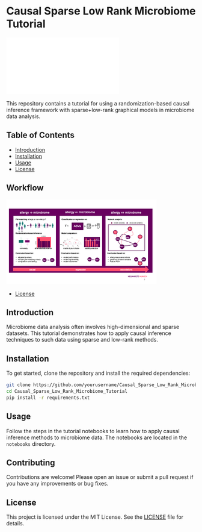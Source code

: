 # Causal Sparse Low Rank Microbiome Tutorial
![Workflow](docs/workflow.pdf)

This repository contains a tutorial for using a randomization-based causal inference framework with sparse+low-rank graphical models in microbiome data analysis.

## Table of Contents
- [Introduction](#introduction)
- [Installation](#installation)
- [Usage](#usage)
- [License](#license)

## Workflow
![Workflow](docs/workflow.png)
- [License](#license)

## Introduction
Microbiome data analysis often involves high-dimensional and sparse datasets. This tutorial demonstrates how to apply causal inference techniques to such data using sparse and low-rank methods.

## Installation
To get started, clone the repository and install the required dependencies:
```bash
git clone https://github.com/yourusername/Causal_Sparse_Low_Rank_Microbiome_Tutorial.git
cd Causal_Sparse_Low_Rank_Microbiome_Tutorial
pip install -r requirements.txt
```

## Usage
Follow the steps in the tutorial notebooks to learn how to apply causal inference methods to microbiome data. The notebooks are located in the `notebooks` directory.

## Contributing
Contributions are welcome! Please open an issue or submit a pull request if you have any improvements or bug fixes.

## License
This project is licensed under the MIT License. See the [LICENSE](LICENSE) file for details.    